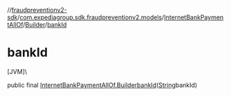 //[fraudpreventionv2-sdk](../../../../index.md)/[com.expediagroup.sdk.fraudpreventionv2.models](../../index.md)/[InternetBankPaymentAllOf](../index.md)/[Builder](index.md)/[bankId](bank-id.md)

# bankId

[JVM]\

public final [InternetBankPaymentAllOf.Builder](index.md)[bankId](bank-id.md)([String](https://docs.oracle.com/javase/8/docs/api/java/lang/String.html)bankId)
